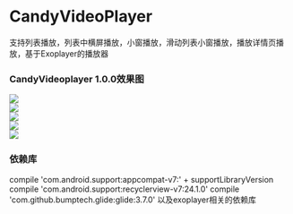 # CandyVideoPlayer
支持列表播放，列表中横屏播放，小窗播放，滑动列表小窗播放，播放详情页播放，基于Exoplayer的播放器

### CandyVideoplayer 1.0.0效果图
![](https://github.com/duguxinfang/CandyVideoPlayer/master/img/device-2017-09-21-120455.png)  
![](https://github.com/duguxinfang/CandyVideoPlayer/master/img/device-2017-09-21-120604.png)  
![](https://github.com/duguxinfang/CandyVideoPlayer/master/img/device-2017-09-21-120624.png)  
![](https://github.com/duguxinfang/CandyVideoPlayer/master/img/device-2017-09-21-120642.png)  
![](https://github.com/duguxinfang/CandyVideoPlayer/master/img/device-2017-09-21-120743.png) 
### 依赖库
compile 'com.android.support:appcompat-v7:' + supportLibraryVersion
compile 'com.android.support:recyclerview-v7:24.1.0'
compile 'com.github.bumptech.glide:glide:3.7.0'
以及exoplayer相关的依赖库
